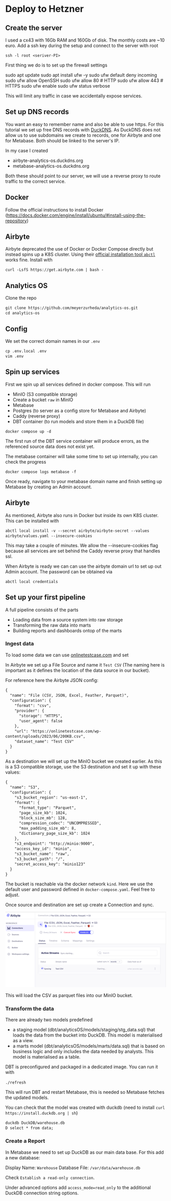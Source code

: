 # Deploy to Hetzner

## Create the server

I used a cx43 with 16Gb RAM and 160Gb of disk. The monthly costs are ~10 euro. Add a ssh key during the setup and connect to the server with root

```
ssh -l root <seriver-PI>
```

First thing we do is to set up the firewall settings

sudo apt update
sudo apt install ufw -y
sudo ufw default deny incoming
sudo ufw allow OpenSSH
sudo ufw allow 80    # HTTP
sudo ufw allow 443   # HTTPS
sudo ufw enable
sudo ufw status verbose

This will limit any traffic in case we accidentally expose services.

## Set up DNS records

You want an easy to remember name and also be able to use https. For this tutorial we set up free DNS records with [DuckDNS](https://www.duckdns.org). As DuckDNS does not allow us to use subdomains we create to records, one for Airbyte and one for Metabase. Both should be linked to the server's IP.

In my case I created

- airbyte-analytics-os.duckdns.org
- metabase-analytics-os.duckdns.org

Both these should point to our server, we will use a reverse proxy to route traffic to the correct service.

## Docker

Follow the official instructions to install Docker (https://docs.docker.com/engine/install/ubuntu/#install-using-the-repository)

## Airbyte

Airbyte deprecated the use of Docker or Docker Compose directly but instead spins up a K8S cluster. Using their [official installation tool `abctl`](https://docs.airbyte.com/platform/using-airbyte/getting-started/oss-quickstart#part-2-install-abctl) works fine. Install with

```
curl -LsfS https://get.airbyte.com | bash -
```

## Analytics OS

Clone the repo

```
git clone https://github.com/meyerzurheda/analytics-os.git
cd analytics-os
```

## Config

We set the correct domain names in our `.env`

```
cp .env.local .env
vim .env
```

## Spin up services

First we spin up all services defined in docker compose. This will run

- MinIO (S3 compatible storage)
- Create a bucket `raw` in MinIO
- Metabase
- Postgres (to server as a config store for Metabase and Airbyte)
- Caddy (reverse proxy)
- DBT container (to run models and store them in a DuckDB file)


```
docker compose up -d
```

The first run of the DBT service container will produce errors, as the referenced source data does not exist yet.

The metabase container will take some time to set up internally, you can check the progress 

```
docker compose logs metabase -f
```

Once ready, navigate to your metabase domain name and finish setting up Metabase by creating an Admin account.

## Airbyte

As mentioned, Airbyte also runs in Docker but inside its own K8S cluster. This can be installed with

```
abctl local install -v --secret airbyte/airbyte-secret --values airbyte/values.yaml --insecure-cookies
```

This may take a couple of minutes. We allow the --insecure-cookies flag because all services are set behind the Caddy reverse proxy that handles ssl.

When Airbyte is ready we can can use the airbyte domain url to set up out Admin account. The password can be obtained via

```
abctl local credentials
```

## Set up your first pipeline

A full pipeline consists of the parts

- Loading data from a source system into raw storage
- Transforming the raw data into marts
- Building reports and dashboards ontop of the marts

### Ingest data

To load some data we can use [onlinetestcase.com](https://onlinetestcase.com) and set 

In Airbyte we set up a File Source and name it `Test CSV` (The naming here is important as it defines the location of the data source in our bucket).

For reference here the Airbyte JSON config:

```
{
  "name": "File (CSV, JSON, Excel, Feather, Parquet)",
  "configuration": {
    "format": "csv",
    "provider": {
      "storage": "HTTPS",
      "user_agent": false
    },
    "url": "https://onlinetestcase.com/wp-content/uploads/2023/06/200KB.csv",
    "dataset_name": "Test CSV"
  }
}
```

As a destination we will set up the MinIO bucket we created earlier. As this is a S3 compatible storage, use the S3 destination and set it up with these values:

```
{
  "name": "S3",
  "configuration": {
    "s3_bucket_region": "us-east-1",
    "format": {
      "format_type": "Parquet",
      "page_size_kb": 1024,
      "block_size_mb": 128,
      "compression_codec": "UNCOMPRESSED",
      "max_padding_size_mb": 8,
      "dictionary_page_size_kb": 1024
    },
    "s3_endpoint": "http://minio:9000",
    "access_key_id": "minio",
    "s3_bucket_name": "raw",
    "s3_bucket_path": "/",
    "secret_access_key": "minio123"
  }
}
```

The bucket is reachable via the docker network `kind`. Here we use the default user and password defined in `docker-compose.yaml`. Feel free to adjust.

Once source and destination are set up create a Connection and sync.

![image](./images/airbyte-connection.png)

This will load the CSV as parquet files into our MinIO bucket.

### Transform the data

There are already two models predefined 

- a staging model (dbt/analyticsOS/models/staging/stg_data.sql) that loads the data from the bucket into DuckDB. This model is materialised as a view. 
- a marts model (dbt/analyticsOS/models/marts/data.sql) that is based on business logic and only includes the data needed by analysts. This model is materialised as a table.

DBT is preconfigured and packaged in a dedicated image. You can run it with

`
./refresh
`

This will run DBT and restart Metabase, this is needed so Metabase fetches the updated models.

You can check that the model was created with duckdb (need to install `curl https://install.duckdb.org | sh`)

```
duckdb DuckDB/warehouse.db
D select * from data;
```

### Create a Report

In Metabase we need to set up DuckDB as our main data base. For this add a new database:

Display Name: `Warehouse`
Database File: `/var/data/warehouse.db`

Check `Establish a read-only connection`.

Under advanced options add `access_mode=read_only` to the additional DuckDB connection string options.